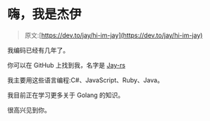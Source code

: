 # 嗨，我是杰伊

> 原文:[https://dev.to/jay/hi-im-jay](https://dev.to/jay/hi-im-jay)

我编码已经有几年了。

你可以在 GitHub 上找到我，名字是 [Jay-rs](https://github.com/Jay-rs)

我主要用这些语言编程:C#、JavaScript、Ruby、Java。

我目前正在学习更多关于 Golang 的知识。

很高兴见到你。